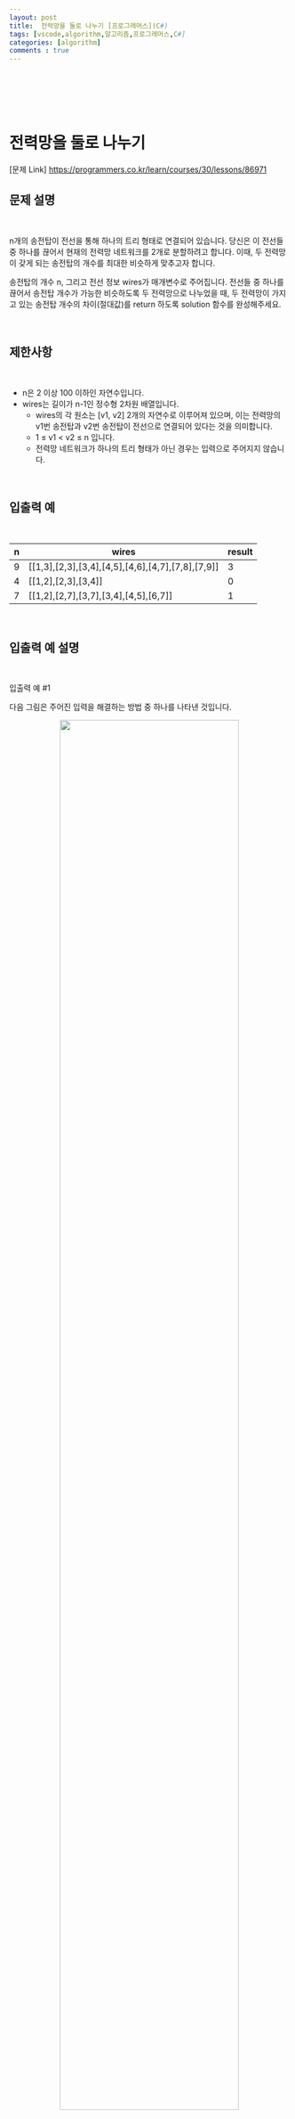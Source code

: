 ```yaml
---
layout: post
title:  전력망을 둘로 나누기 [프로그래머스](C#)
tags: [vscode,algorithm,알고리즘,프로그래머스,C#]
categories: [algorithm]
comments : true
---
```

<br>
<br>
<br>
<br>

# 전력망을 둘로 나누기 

[문제 Link] https://programmers.co.kr/learn/courses/30/lessons/86971

## 문제 설명

<br>

n개의 송전탑이 전선을 통해 하나의 트리 형태로 연결되어 있습니다. 당신은 이 전선들 중 하나를 끊어서 현재의 전력망 네트워크를 2개로 분할하려고 합니다. 이때, 두 전력망이 갖게 되는 송전탑의 개수를 최대한 비슷하게 맞추고자 합니다.

송전탑의 개수 n, 그리고 전선 정보 wires가 매개변수로 주어집니다. 전선들 중 하나를 끊어서 송전탑 개수가 가능한 비슷하도록 두 전력망으로 나누었을 때, 두 전력망이 가지고 있는 송전탑 개수의 차이(절대값)를 return 하도록 solution 함수를 완성해주세요.

<br>

## 제한사항

<br>

* n은 2 이상 100 이하인 자연수입니다.
* wires는 길이가 n-1인 정수형 2차원 배열입니다.
  * wires의 각 원소는 [v1, v2] 2개의 자연수로 이루어져 있으며, 이는 전력망의 v1번 송전탑과 v2번 송전탑이 전선으로 연결되어 있다는 것을 의미합니다.
  * 1 ≤ v1 < v2 ≤ n 입니다.
  * 전력망 네트워크가 하나의 트리 형태가 아닌 경우는 입력으로 주어지지 않습니다.

<br>


## 입출력 예

<br>

n	|wires|	result
|-|-|-|
9	|[[1,3],[2,3],[3,4],[4,5],[4,6],[4,7],[7,8],[7,9]]|	3
4	|[[1,2],[2,3],[3,4]]	|0
7	|[[1,2],[2,7],[3,7],[3,4],[4,5],[6,7]]	|1

<br>


## 입출력 예 설명

<br>

입출력 예 #1

다음 그림은 주어진 입력을 해결하는 방법 중 하나를 나타낸 것입니다.

<center><img src="\assets\img\algorithm\level2\86971-1.png" width="80%" height="80%"></center><br>

* 4번과 7번을 연결하는 전선을 끊으면 두 전력망은 각 6개와 3개의 송전탑을 가지며, 이보다 더 비슷한 개수로 전력망을 나눌 수 없습니다.
* 또 다른 방법으로는 3번과 4번을 연결하는 전선을 끊어도 최선의 정답을 도출할 수 있습니다.

입출력 예 #2

다음 그림은 주어진 입력을 해결하는 방법을 나타낸 것입니다.

<center><img src="\assets\img\algorithm\level2\86971-2.png" width="80%" height="80%"></center><br>

* 2번과 3번을 연결하는 전선을 끊으면 두 전력망이 모두 2개의 송전탑을 가지게 되며, 이 방법이 최선입니다.

입출력 예 #3

다음 그림은 주어진 입력을 해결하는 방법을 나타낸 것입니다.

<center><img src="\assets\img\algorithm\level2\86971-3.png" width="80%" height="80%"></center><br>

* 3번과 7번을 연결하는 전선을 끊으면 두 전력망이 각각 4개와 3개의 송전탑을 가지게 되며, 이 방법이 최선입니다.

<br>


## 로직

<br>

약간의 상식을 파괴하여 코드를 짜보았다. 

wires에서 for문을 돌며, 하나씩 배열의 원소를 삭제한 뒤에 두 그룹의 전력망으로 나누었을 때의 차이의 최소값을 찾는 방식이다.

1. wires 배열을 for문을 돌며, 해당 index의 배열의 원소를 -1,-1로 만든다.

2. for문 안에 while 루프문을 만들고, 나머지 원소를 통해 하나의 그룹을 생성한다. 

3. while 루프문 안에서 하나의 원소를 지정하여, 그 원소와 연결된 모든 노드를 찾는다.

4. 한번의 회전만으로 연결된 모든 원소를 찾을 수 없어, n*n회 반복하여 모든 노드를 찾는다.

5. 생성된 그룹에서 중복을 제거하고, 갯수를 세어 나머지의 갯수를 세어 차이를 구한 뒤 answer과 비교하여 작으면 갱신한다.

6. 모든 루프를 돌면 최소값을 리턴한다.

풀이는 맞았으나, 비효율적인 것 같다. 

<br>


## 전체 코드

<br>

~~~ cs
using System;
using System.Collections.Generic;
using System.Linq;
using System.Text;

class Solution
{
    
    public static int solution(int n, int[,] wires) 
    {
        int answer = 9999;
        List<int> list1 = new List<int>();
        
        int item1 = -1;
        int item2 = -1;
        
        for(int i =0;i<wires.GetLength(0);i++)
        {
            item1 = wires[i,0];
            item2 = wires[i,1];
            wires[i,0] = -1;
            wires[i,1] = -1;
            int j =0;
            int index =0;
            while(true)
            {
                index++;
                if(wires[j,0]!=-1)
                {
                    if(list1.Count==0)
                    {
                        list1.Add(wires[j,0]);
                        list1.Add(wires[j,1]);
                    }
                    else
                    {
                        if(list1.Contains(wires[j,0]))
                            list1.Add(wires[j,1]);
                        if(list1.Contains(wires[j,1]))
                            list1.Add(wires[j,0]);
                    }
                }
                j++;
                j = j%wires.GetLength(0);
                if(index>n*n)
                    break;
            }
            list1 = list1.Distinct().ToList();

            int min = Math.Abs((n - list1.Count())-list1.Count());
            Console.WriteLine(min);
            if(answer>min)
                answer =min;
            list1 = new List<int>();
            wires[i,0] = item1;
            wires[i,1] = item2;
        }


        return answer;
    }


    public static void Main(string[] args)
    {
        int n =6;
        int[,] wires = new int[,] {% raw %}{{1,4},{6,3},{2,5},{5,1},{5,3}}{% endraw %};
        Console.WriteLine(solution(n,wires));
    }
}

~~~

<br>



## 결과

<br>

<center><img src="\assets\img\algorithm\level2\86971.PNG" width="80%" height="80%"></center><br>